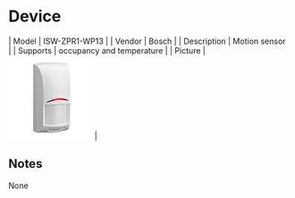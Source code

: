 
# Device

| Model | ISW-ZPR1-WP13  |
| Vendor  | Bosch  |
| Description | Motion sensor |
| Supports | occupancy and temperature |
| Picture | ![../images/devices/ISW-ZPR1-WP13.jpg](../images/devices/ISW-ZPR1-WP13.jpg) |

## Notes

None

